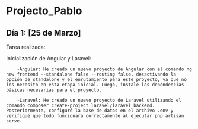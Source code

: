 # Projecto_Pablo

## Día 1: [25 de Marzo]
Tarea realizada:

Inicialización de Angular y Laravel:

        -Angular: He creado un nuevo proyecto de Angular con el comando ng new frontend --standalone false --routing false, desactivando la opción de standalone y el enrutamiento para este proyecto, ya que no los necesito en esta etapa inicial. Luego, instalé las dependencias básicas necesarias para el proyecto.

        -Laravel: He creado un nuevo proyecto de Laravel utilizando el comando composer create-project laravel/laravel backend. Posteriormente, configuré la base de datos en el archivo .env y verifiqué que todo funcionara correctamente al ejecutar php artisan serve.
